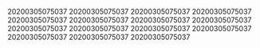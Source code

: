 20200305075037
20200305075037
20200305075037
20200305075037
20200305075037
20200305075037
20200305075037
20200305075037
20200305075037
20200305075037
20200305075037
20200305075037
20200305075037
20200305075037
20200305075037
